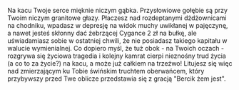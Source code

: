 Na kacu Twoje serce mięknie niczym gąbka. Przysłowiowe gołębie są przy Twoim niczym granitowe głazy.
Płaczesz nad rozdeptanymi dżdżownicami na chodniku, wpadasz w depresję na widok muchy uwikłanej w pajęczynę, a nawet jesteś skłonny dać żebrzącej Cygance 2 zł na bułkę, ale uświadamiasz sobie w ostatniej chwili, że nie posiadasz takiego kapitału w walucie wymienialnej.
Co dopiero myśl, że tuż obok - na Twoich oczach - rozgrywa się życiowa tragedia i kolejny kamrat cierpi nieznośny trud życia (a co to za życie?) na kacu, a może już całkiem na trzeźwo!
Litujesz się więc nad zmierzającym ku Tobie świńskim truchtem oberwańcem, który przybywszy przed Twe oblicze przedstawia się z gracją "Bercik żem jest".